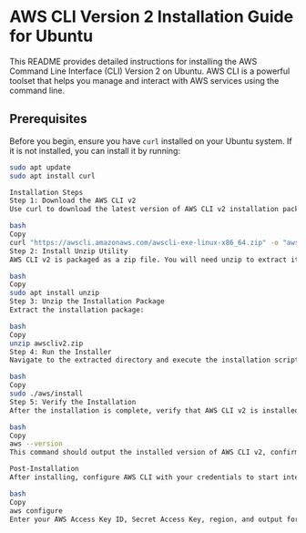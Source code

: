 # AWS CLI Version 2 Installation Guide for Ubuntu

This README provides detailed instructions for installing the AWS Command Line Interface (CLI) Version 2 on Ubuntu. AWS CLI is a powerful toolset that helps you manage and interact with AWS services using the command line.

## Prerequisites

Before you begin, ensure you have `curl` installed on your Ubuntu system. If it is not installed, you can install it by running:

```bash
sudo apt update
sudo apt install curl

Installation Steps
Step 1: Download the AWS CLI v2
Use curl to download the latest version of AWS CLI v2 installation package:

bash
Copy
curl "https://awscli.amazonaws.com/awscli-exe-linux-x86_64.zip" -o "awscliv2.zip"
Step 2: Install Unzip Utility
AWS CLI v2 is packaged as a zip file. You will need unzip to extract it. Install unzip using apt if it is not already installed:

bash
Copy
sudo apt install unzip
Step 3: Unzip the Installation Package
Extract the installation package:

bash
Copy
unzip awscliv2.zip
Step 4: Run the Installer
Navigate to the extracted directory and execute the installation script:

bash
Copy
sudo ./aws/install
Step 5: Verify the Installation
After the installation is complete, verify that AWS CLI v2 is installed correctly:

bash
Copy
aws --version
This command should output the installed version of AWS CLI v2, confirming that the installation was successful.

Post-Installation
After installing, configure AWS CLI with your credentials to start interacting with AWS services:

bash
Copy
aws configure
Enter your AWS Access Key ID, Secret Access Key, region, and output format when prompted.
